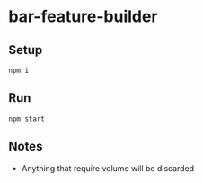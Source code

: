 # bar-feature-builder

## Setup
```shell
npm i
```

## Run
```shell
npm start
```

## Notes
* Anything that require volume will be discarded
